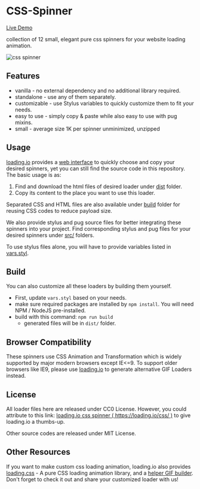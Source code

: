 # CSS-Spinner

[Live Demo](https://loading.io/css/)

collection of 12 small, elegant pure css spinners for your website loading animation. 

![css spinner](https://github.com/loadingio/css-spinner/blob/master/web/static/thumbnail.gif?raw=true)


## Features

 * vanilla - no external dependency and no additional library required.
 * standalone - use any of them separately.
 * customizable - use Stylus variables to quickly customize them to fit your needs.
 * easy to use - simply copy & paste while also easy to use with pug mixins.
 * small - average size 1K per spinner unminimized, unzipped

## Usage

[loading.io](https://loading.io/) provides a [web interface](https://loading.io/css/) to quickly choose and copy your desired spinners, yet you can still find the source code in this repository. The basic usage is as:

1. Find and download the html files of desired loader under [dist](https://github.com/loadingio/css-spinner/tree/master/dist/) folder.
2. Copy its content to the place you want to use this loader.

Separated CSS and HTML files are also available under [build](https://github.com/loadingio/css-spinner/tree/master/dist/entries) folder for reusing CSS codes to reduce payload size.

We also provide stylus and pug source files for better integrating these spinners into your project. Find corresponding stylus and pug files for your desired spinners under [src/](https://github.com/loadingio/css-spinner/tree/master/src) folders.

To use stylus files alone, you will have to provide variables listed in [vars.styl](https://github.com/loadingio/css-spinner/blob/master/vars.styl).


## Build

You can also customize all these loaders by building them yourself.

 * First, update `vars.styl` based on your needs.
 * make sure required packages are installed by `npm install`. You will need NPM / NodeJS pre-installed.
 * build with this command: `npm run build`
   - generated files will be in `dist/` folder.


Browser Compatibility
----------------

These spinners use CSS Animation and Transformation which is widely supported by major modern browsers except IE<=9.  To support older browsers like IE9, please use [loading.io](https://loading.io/animation/icon/) to generate alternative GIF Loaders instead.



License
----------------

All loader files here are released under CC0 License. However, you could attribute to this link: [loading.io css spinner ( https://loading.io/css/ )](https://loading.io/css/) to give loading.io a thumbs-up.

Other source codes are released under MIT License.


Other Resources
----------------

If you want to make custom css loading animation, loading.io also provides [loading.css](https://loading.io/animation/) - A pure CSS loading animation library, and a [helper GIF builder](https://loading.io/animation/icon/). Don't forget to check it out and share your customized loader with us!

